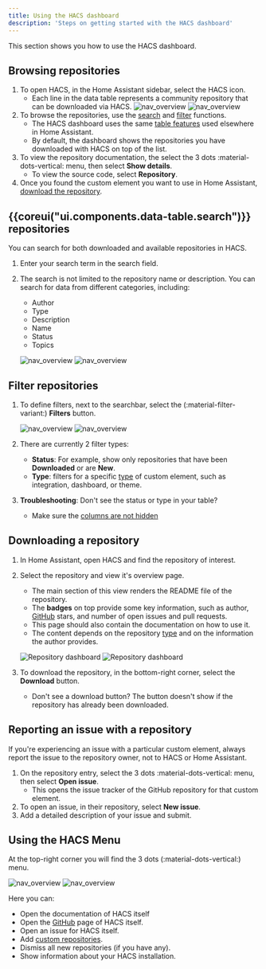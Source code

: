 ```yaml
---
title: Using the HACS dashboard
description: 'Steps on getting started with the HACS dashboard'
---
```


This section shows you how to use the HACS dashboard.

## Browsing repositories

1. To open HACS, in the Home Assistant sidebar, select the HACS icon.
    - Each line in the data table represents a community repository that can be downloaded via HACS.
    ![nav_overview](/assets/images/screenshots/overview/base/light.png#only-light)
    ![nav_overview](/assets/images/screenshots/overview/base/dark.png#only-dark)
2. To browse the repositories, use the [search](#search-repositories) and [filter](#filter-repositories) functions.
    - The HACS dashboard uses the same [table features](https://www.home-assistant.io/docs/organizing/filtering) used elsewhere in Home Assistant.
    - By default, the dashboard shows the repositories you have downloaded with HACS on top of the list.
3. To view the repository documentation, the select the 3 dots :material-dots-vertical: menu, then select **Show details**.
    - To view the source code, select **Repository**.
4. Once you found the custom element you want to use in Home Assistant, [download the repository](#downloading-a-repository).

## {{coreui("ui.components.data-table.search")}} repositories

You can search for both downloaded and available repositories in HACS.

1. Enter your search term in the search field.
2. The search is not limited to the repository name or description. You can search for data from different categories, including:

    - Author
    - Type
    - Description
    - Name
    - Status
    - Topics

    ![nav_overview](/assets/images/screenshots/overview/search/light.png#only-light)
    ![nav_overview](/assets/images/screenshots/overview/search/dark.png#only-dark)

## Filter repositories

1. To define filters, next to the searchbar, select the (:material-filter-variant:) **Filters** button.

    ![nav_overview](/assets/images/screenshots/overview/filter/light.png#only-light)
    ![nav_overview](/assets/images/screenshots/overview/filter/dark.png#only-dark)
2. There are currently 2 filter types:

    - **Status**: For example, show only repositories that have been **Downloaded** or are **New**.
    - **Type**: filters for a specific [type](/docs/use/repositories/type/index.md) of custom element, such as integration, dashboard, or theme.

3. **Troubleshooting**: Don't see the status or type in your table?
    - Make sure the [columns are not hidden](https://www.home-assistant.io/docs/organizing/tables#customizing-columns)

## Downloading a repository

1. In Home Assistant, open HACS and find the repository of interest.
2. Select the repository and view it's overview page.
    - The main section of this view renders the README file of the repository.
    - The **badges** on top provide some key information, such as author, [GitHub](https://github.com) stars, and number of open issues and pull requests.
    - This page should also contain the documentation on how to use it.
    - The content depends on the repository [type](/docs/use/repositories/type/index.md) and on the information the author provides.

    ![Repository dashboard](/assets/images/screenshots/repository/overview/light.png#only-light)
    ![Repository dashboard](/assets/images/screenshots/repository/overview/dark.png#only-dark)

3. To download the repository, in the bottom-right corner, select the **Download** button.
    - Don't see a download button? The button doesn't show if the repository has already been downloaded.

## Reporting an issue with a repository

If you're experiencing an issue with a particular custom element, always report the issue to the repository owner, not to HACS or Home Assistant.

1. On the repository entry, select the 3 dots :material-dots-vertical: menu, then select **Open issue**.
    - This opens the issue tracker of the GitHub repository for that custom element.
2. To open an issue, in their repository, select **New issue**.
3. Add a detailed description of your issue and submit.

## Using the HACS Menu

At the top-right corner you will find the 3 dots (:material-dots-vertical:) menu.

![nav_overview](/assets/images/screenshots/overview/menu/light.png#only-light)
![nav_overview](/assets/images/screenshots/overview/menu/dark.png#only-dark)

Here you can:

- Open the documentation of HACS itself
- Open the [GitHub](https://github.com) page of HACS itself.
- Open an issue for HACS itself.
- Add [custom repositories](/docs/faq/custom_repositories.md).
- Dismiss all new repositories (if you have any).
- Show information about your HACS installation.
